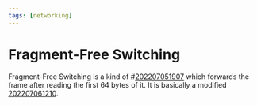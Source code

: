 ```yaml
---
tags: [networking]
---
```


# Fragment-Free Switching

Fragment-Free Switching is a kind of #[202207051907](202207051907.md) which forwards the frame after reading the first 64 bytes of it. It is basically a modified [202207061210](202207061210.md).